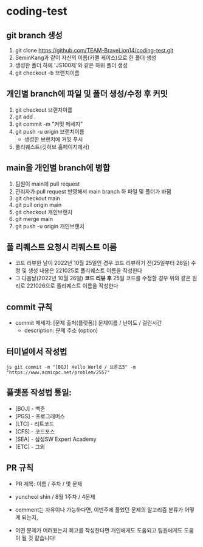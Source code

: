 # coding-test

## git branch 생성
1. git clone https://github.com/TEAM-BraveLion14/coding-test.git
2. SeminKang과 같이 자신의 이름(카멜 케이스)으로 한 폴더 생성
3. 생성한 폴더 하에 'JS100제'와 같은 하위 폴더 생성
4. git checkout -b 브랜치이름

## 개인별 branch에 파일 및 폴더 생성/수정 후 커밋
1. git checkout 브랜치이름
2. git add .
3. git commit -m "커밋 메세지"
4. git push -u origin 브랜치이름
    * 생성한 브랜치에 커밋 푸시
5. 풀리퀘스트(깃허브 홈페이지에서)

## main을 개인별 branch에 병합
1. 팀원이 main에 pull request
2. 관리자가 pull request 반영해서 main branch 하 파일 및 폴더가 바뀜
3. git checkout main
4. git pull origin main
5. git checkout 개인브랜치
6. git merge main
7. git push -u origin 개인브랜치

## 풀 리퀘스트 요청시 리퀘스트 이름
* 코드 리뷰한 날이 2022년 10월 25일인 경우 코드 리뷰하기 전(25일부터 26일) 수정 및 생성 내용은 221025로 풀리퀘스트 이름을 작성한다
* 그 다음날(2022년 10월 26일) **코드 리뷰 후** 25일 코드를 수정할 경우 위와 같은 원리로 221026으로 풀리퀘스트 이름을 작성한다

## commit 규칙
- commit 메세지: [문제 출처(플랫폼)] 문제이름 / 난이도 / 걸린시간
   - description: 문제 주소 (option)

## 터미널에서 작성법
```js git commit -m "[BOJ] Hello World / 브론즈5" -m "https://www.acmicpc.net/problem/2557"```

## 플랫폼 작성법 통일:
- [BOJ] - 백준
- [PGS] - 프로그래머스
- [LTC] - 리트코드
- [CFS] - 코드포스
- [SEA] - 삼성SW Expert Academy
- [ETC] - 그외

## PR 규칙
- PR 제목: 이름 / 주차 / 몇 문제
- yuncheol shin / 8월 1주차 / 4문제

- comment는 자유이나 가능하다면, 이번주에 풀었던 문제의 알고리즘 분류가 어떻게 되는지,
- 어떤 문제가 어려웠는지 회고를 작성한다면 개인에게도 도움되고 팀원에게도 도움이 될 것 같습니다!
